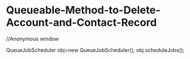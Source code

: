# Queueable-Method-to-Delete-Account-and-Contact-Record

//Anonymous window

QueueJobScheduler obj=new QueueJobScheduler();
obj.scheduleJobs();
